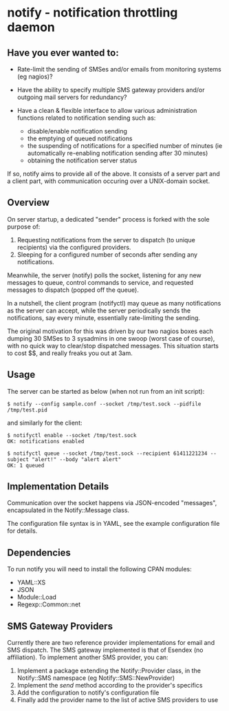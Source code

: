 notify - notification throttling daemon
=======================================

Have you ever wanted to:
------------------------

* Rate-limit the sending of SMSes and/or emails from monitoring
  systems (eg nagios)?

* Have the ability to specify multiple SMS gateway providers
  and/or outgoing mail servers for redundancy?

* Have a clean & flexible interface to allow various administration
  functions related to notification sending such as:
  - disable/enable notification sending
  - the emptying of queued notifications
  - the suspending of notifications for a specified number of minutes
    (ie automatically re-enabling notification sending after 30 minutes)
  - obtaining the notification server status

If so, notify aims to provide all of the above. It consists of a server part
and a client part, with communication occuring over a UNIX-domain socket.

Overview
--------

On server startup, a dedicated "sender" process is forked with the sole purpose of:

1.  Requesting notifications from the server to dispatch (to unique recipients)
    via the configured providers.
2.  Sleeping for a configured number of seconds after sending any notifications.

Meanwhile, the server (notify) polls the socket, listening for any new messages to queue,
control commands to service, and requested messages to dispatch (popped off the queue).

In a nutshell, the client program (notifyctl) may queue as many notifications as the server
can accept, while the server periodically sends the notifications, say every minute,
essentially rate-limiting the sending.

The original motivation for this was driven by our two nagios boxes each dumping 30 SMSes
to 3 sysadmins in one swoop (worst case of course), with no quick way to clear/stop dispatched
messages. This situation starts to cost $$, and really freaks you out at 3am.

Usage
-----

The server can be started as below (when not run from an init script):

    $ notify --config sample.conf --socket /tmp/test.sock --pidfile /tmp/test.pid

and similarly for the client:

    $ notifyctl enable --socket /tmp/test.sock
    OK: notifications enabled
  
    $ notifyctl queue --socket /tmp/test.sock --recipient 61411221234 --subject "alert!" --body "alert alert"
    OK: 1 queued

Implementation Details
----------------------

Communication over the socket happens via JSON-encoded "messages", encapsulated in the Notify::Message
class.

The configuration file syntax is in YAML, see the example configuration file for details.

Dependencies
------------

To run notify you will need to install the following CPAN modules:

- YAML::XS
- JSON
- Module::Load
- Regexp::Common::net

SMS Gateway Providers
---------------------

Currently there are two reference provider implementations for email and SMS dispatch. The SMS gateway
implemented is that of Esendex (no affiliation). To implement another SMS provider, you can:

1.  Implement a package extending the Notify::Provider class, in the Notify::SMS namespace (eg Notify::SMS::NewProvider)
2.  Implement the *send* method according to the provider's specifics
3.  Add the configuration to notify's configuration file
4.  Finally add the provider name to the list of active SMS providers to use
